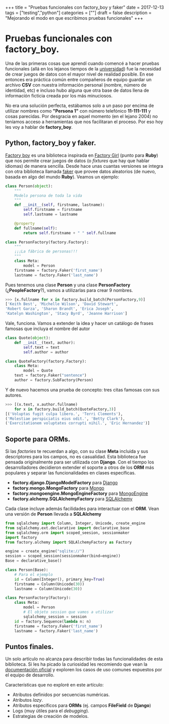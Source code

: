 +++
title = "Pruebas funcionales con factory_boy y faker"
date = 2017-12-13
tags = ["testing","python"]
categories = [""]
draft = false
description = "Mejorando el modo en que escribimos pruebas funcionales"
+++
# Pruebas funcionales con factory_boy.

Una de las primeras cosas que aprendí cuando comencé a hacer pruebas funcionales
(allá en los lejanos tiempos de la [universidad](http://www.uci.cu )) fue la
necesidad de crear juegos de datos con el mayor nivel de realidad posible. En
ese entonces era práctica común entre compañeros de equipo guardar un archivo
**CSV** con nuestra información personal (nombre, número de identidad, etc) e
incluso hubo alguna que otra base de datos llena de información ficticia creada
por los más minuciosos.

No era una solución perfecta, estábamos solo a un paso por encima de utilizar
nombres como **"Persona 1"** con número telefónico **11-111-111** y cosas
parecidas. Por desgracia en aquel momento (en el lejano 2004) no teníamos acceso
a herramientas que nos facilitaran el proceso. Por eso hoy les voy a hablar de
**factory_boy**.


## Python, factory_boy y faker.

[Factory boy](https://github.com/FactoryBoy/factory_boy ) es una biblioteca
inspirada en [Factory Girl](https://github.com/thoughtbot/factory_girl ) (punto
para **Ruby**) que nos permite crear juegos de datos (o *fixtures* que hay que
hablar idiomas) de manera sencilla. Desde hace unas cuantas versiones se integra
con otra biblioteca llamada [faker](https://github.com/joke2k/faker ) que provee
datos aleatorios (de nuevo, basada en algo del mundo **Ruby**). Veamos un
ejemplo:

```python
class Person(object):
    """
    Modelo persona de toda la vida
    """
    def __init__(self, firstname, lastname):
        self.firstname = firstname
        self.lastname = lastname

    @property
    def fullname(self):
        return self.firstname + " " self.fullname

class PersonFactory(factory.Factory):
    """
    ¡¡¡La fábrica de personas!!!
    """
    class Meta:
        model = Person
    firstname = factory.Faker('first_name')
    lastname = factory.Faker('last_name')
```

Pues tenemos una clase **Person** y una clase **PersonFactory**
(¿**PeopleFactory**?), vamos a utilizarlas para crear 9 nombres.

```python
>>> [x.fullname for x in factory.build_batch(PersonFactory,9)]
['Keith Best', 'Michelle Wilson', 'David Stewart',
'Robert Garza', 'Sharon Brandt', 'Erica Joseph',
'Katelyn Washington', 'Stacy Byrd', 'Jeanne Harrison']
```
Vale, funciona. Vamos a extender la idea y hacer un catálogo de frases famosas que incluya
el nombre del autor

```python
class Quote(object):
    def __init__(text, author):
        self.text = text
        self.author = author

class QuoteFactory(factory.Factory):
    class Meta:
        model = Quote
    text = factory.Faker("sentence")
    author = factory.SubFactory(Person)
```

Y de nuevo hacemos una prueba de concepto: tres citas famosas con sus autores.

```python
>>> [(x.text, x.author.fullname)
    for x in factory.build_batch(QuoteFactory,3)]
[('Voluptas fugit culpa libero.', 'Terri Clements'),
('Molestiae perspiciatis eius odit.', 'Betty Clark'),
('Exercitationem voluptates corrupti nihil.', 'Eric Hernandez')]
```

## Soporte para ORMs.

Si las *factories* te recuerdan a algo, con su clase **Meta** incluida y sus
descriptores para los campos, no es casualidad. Esta biblioteca fue pensada
originalmente para ser utilizada con **Django**. Con el tiempo los
desarrolladores decidieron extender el soporte a otros de los **ORM** más
populares y separar las funcionalidades en clases específicas.

- **factory.django.DjangoModelFactory** para [Django](http://www.djangoproject.com )
- **factory.mongo.MongoFactory** para [Mongo](https://github.com/joshmarshall/mogo )
- **factory.mongoengine.MongoEngineFactory** para [MongoEngine](http://mongoengine.org )
- **factory.alchemy.SQLAlchemyFactory** para [SQLAlchemy](http://sqlalchemy.org )

Cada clase incluye además facilidades para interactuar con el **ORM**. Vean una
versión de **Person** llevada a **SQLAlchemy**

```python
from sqlalchemy import Column, Integer, Unicode, create_engine
from sqlalchemy.ext.declarative import declarative_base
from sqlalchmey.orm import scoped_seesion, sessionmaker
import factory
from factory.alchemy import SQLAlchemyFactory as Factory

engine = create_engine("sqlite://")
session = scoped_session(sessionmaker(bind=engine))
Base = declarative_base()

class Person(Base):
    # Para el ejemplo
    id = Column(Integer(), primary_key=True)
    firstname = Column(Unicode(30))
    lastname = Column(Unicode(30))

class PersonFactory(Factory):
    class Meta:
        model = Person
        # El objeto session que vamos a utilizar
        sqlalchemy_session = session
    id = factory.Sequence(lambda n: n)
    firstname = factory.Faker('first_name')
    lastname = factory.Faker('last_name')
```

## Puntos finales.

Un solo artículo no alcanza para describir todas las funcionalidades de esta
biblioteca. Si les ha picado la curiosidad les recomiendo que vean la
[documentación oficial](https://factoryboy.readthedocs.io ) y exploren los casos
de uso comunes expuestos por el equipo de desarrollo.

Características que no exploré en este artículo:

- Atributos definidos por secuencias numéricas.
- Atributos *lazy*.
- Atributos específicos para **ORMs** (ej. campos **FileField** de **Django**)
- Logs (muy útiles para el *debugging*).
- Estrategias de creación de modelos.
